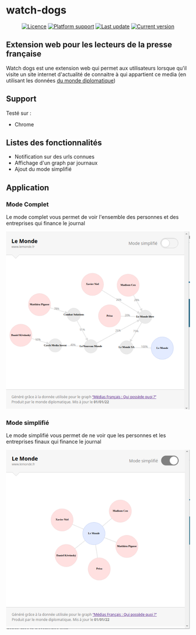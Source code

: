 <p align="center">
  <h1>watch-dogs</h1>
</p>
<p align="center">
<a href="https://github.com/StarNoodle/watch-dogs#licence"><img src="https://img.shields.io/badge/licence-MIT-green" alt="Licence"></a>
<a href="https://github.com/StarNoodle/watch-dogs"><img src="https://img.shields.io/badge/platform-chrome" alt="Platform support"></a>
<a href="https://github.com/StarNoodle/watch-dogs"><img src="https://img.shields.io/github/last-commit/StarNoodle/watch-dogs" alt="Last update"></a>
<a href="https://github.com/StarNoodle/watch-dogs"><img src="https://img.shields.io/github/v/tag/StarNoodle/watch-dogs" alt="Current version"></a>
</p>

## Extension web pour les lecteurs de la presse française

Watch dogs est une extension web qui permet aux utilisateurs lorsque qu'il visite un site internet d'actualité de connaitre à qui appartient ce media (en utilisant les données [du monde diplomatique](https://github.com/mdiplo/Medias_francais))

## Support

Testé sur :

- Chrome

## Listes des fonctionnalités

- Notification sur des urls connues
- Affichage d'un graph par journaux
- Ajout du mode simplifié

## Application

### Mode Complet

Le mode complet vous permet de voir l'ensemble des personnes et des entreprises qui finance le journal

<p align="center">
<img alt="WatchDogs" src="resources/lemonde_full.png">
</p>

### Mode simplifié

Le mode simplifié vous permet de ne voir que les personnes et les entreprises finaux qui finance le journal

<p align="center">
<img alt="WatchDogs" src="resources/lemonde_short.png">
</p>
